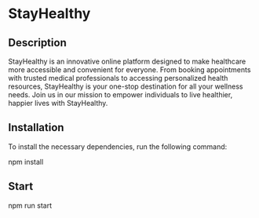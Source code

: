 # StayHealthy

## Description

StayHealthy is an innovative online platform designed to make healthcare more accessible and convenient for everyone. From booking appointments with trusted medical professionals to accessing personalized health resources, StayHealthy is your one-stop destination for all your wellness needs. Join us in our mission to empower individuals to live healthier, happier lives with StayHealthy.

## Installation

To install the necessary dependencies, run the following command:

npm install

## Start

npm run start